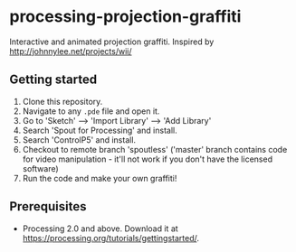 # processing-projection-graffiti
Interactive and animated projection graffiti.
Inspired by http://johnnylee.net/projects/wii/

Getting started
-----
1. Clone this repository.
2. Navigate to any `.pde` file and open it.
3. Go to 'Sketch' --> 'Import Library' --> 'Add Library'
4. Search 'Spout for Processing' and install.
5. Search 'ControlP5' and install.
6. Checkout to remote branch 'spoutless' ('master' branch contains code for video manipulation - it'll not work if you don't have the licensed software)
7. Run the code and make your own graffiti!

Prerequisites
------

* Processing 2.0 and above. Download it at https://processing.org/tutorials/gettingstarted/.
